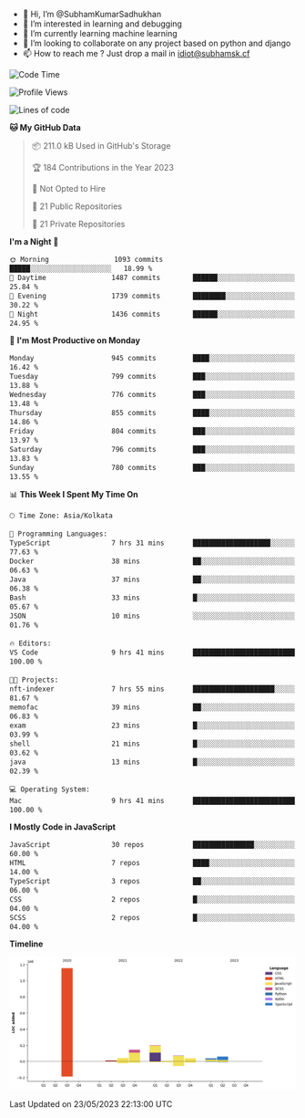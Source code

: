 - 👋 Hi, I’m @SubhamKumarSadhukhan
- 👀 I’m interested in learning and debugging
- 🌱 I’m currently learning machine learning
- 💞️ I’m looking to collaborate on any project based on python and django
- 📫 How to reach me ?
      Just drop a mail in idiot@subhamsk.cf

<!---
SubhamKumarSadhukhan/SubhamKumarSadhukhan is a ✨ special ✨ repository because its `README.md` (this file) appears on your GitHub profile.
You can click the Preview link to take a look at your changes.
--->


<!--START_SECTION:waka-->
![Code Time](http://img.shields.io/badge/Code%20Time-1%2C212%20hrs%2041%20mins-blue)

![Profile Views](http://img.shields.io/badge/Profile%20Views-24-blue)

![Lines of code](https://img.shields.io/badge/From%20Hello%20World%20I%27ve%20Written-1.8%20million%20lines%20of%20code-blue)

**🐱 My GitHub Data** 

> 📦 211.0 kB Used in GitHub's Storage 
 > 
> 🏆 184 Contributions in the Year 2023
 > 
> 🚫 Not Opted to Hire
 > 
> 📜 21 Public Repositories 
 > 
> 🔑 21 Private Repositories 
 > 
**I'm a Night 🦉** 

```text
🌞 Morning                1093 commits        █████░░░░░░░░░░░░░░░░░░░░   18.99 % 
🌆 Daytime                1487 commits        ██████░░░░░░░░░░░░░░░░░░░   25.84 % 
🌃 Evening                1739 commits        ████████░░░░░░░░░░░░░░░░░   30.22 % 
🌙 Night                  1436 commits        ██████░░░░░░░░░░░░░░░░░░░   24.95 % 
```
📅 **I'm Most Productive on Monday** 

```text
Monday                   945 commits         ████░░░░░░░░░░░░░░░░░░░░░   16.42 % 
Tuesday                  799 commits         ███░░░░░░░░░░░░░░░░░░░░░░   13.88 % 
Wednesday                776 commits         ███░░░░░░░░░░░░░░░░░░░░░░   13.48 % 
Thursday                 855 commits         ████░░░░░░░░░░░░░░░░░░░░░   14.86 % 
Friday                   804 commits         ███░░░░░░░░░░░░░░░░░░░░░░   13.97 % 
Saturday                 796 commits         ███░░░░░░░░░░░░░░░░░░░░░░   13.83 % 
Sunday                   780 commits         ███░░░░░░░░░░░░░░░░░░░░░░   13.55 % 
```


📊 **This Week I Spent My Time On** 

```text
🕑︎ Time Zone: Asia/Kolkata

💬 Programming Languages: 
TypeScript               7 hrs 31 mins       ███████████████████░░░░░░   77.63 % 
Docker                   38 mins             ██░░░░░░░░░░░░░░░░░░░░░░░   06.63 % 
Java                     37 mins             ██░░░░░░░░░░░░░░░░░░░░░░░   06.38 % 
Bash                     33 mins             █░░░░░░░░░░░░░░░░░░░░░░░░   05.67 % 
JSON                     10 mins             ░░░░░░░░░░░░░░░░░░░░░░░░░   01.76 % 

🔥 Editors: 
VS Code                  9 hrs 41 mins       █████████████████████████   100.00 % 

🐱‍💻 Projects: 
nft-indexer              7 hrs 55 mins       ████████████████████░░░░░   81.67 % 
memofac                  39 mins             ██░░░░░░░░░░░░░░░░░░░░░░░   06.83 % 
exam                     23 mins             █░░░░░░░░░░░░░░░░░░░░░░░░   03.99 % 
shell                    21 mins             █░░░░░░░░░░░░░░░░░░░░░░░░   03.62 % 
java                     13 mins             █░░░░░░░░░░░░░░░░░░░░░░░░   02.39 % 

💻 Operating System: 
Mac                      9 hrs 41 mins       █████████████████████████   100.00 % 
```

**I Mostly Code in JavaScript** 

```text
JavaScript               30 repos            ███████████████░░░░░░░░░░   60.00 % 
HTML                     7 repos             ████░░░░░░░░░░░░░░░░░░░░░   14.00 % 
TypeScript               3 repos             ██░░░░░░░░░░░░░░░░░░░░░░░   06.00 % 
CSS                      2 repos             █░░░░░░░░░░░░░░░░░░░░░░░░   04.00 % 
SCSS                     2 repos             █░░░░░░░░░░░░░░░░░░░░░░░░   04.00 % 
```



**Timeline**

![Lines of Code chart](https://raw.githubusercontent.com/SubhamKumarSadhukhan/SubhamKumarSadhukhan/main/assets/bar_graph.png)


 Last Updated on 23/05/2023 22:13:00 UTC
<!--END_SECTION:waka-->

